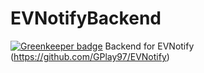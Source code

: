 # EVNotifyBackend

[![Greenkeeper badge](https://badges.greenkeeper.io/GPlay97/EVNotifyBackend.svg)](https://greenkeeper.io/)
Backend for EVNotify (https://github.com/GPlay97/EVNotify)
